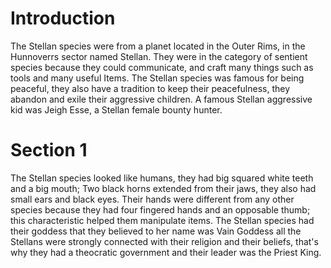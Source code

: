 # Introduction

The Stellan species were from a planet located in the Outer Rims, in the Hunnoverrs sector named Stellan.
They were in the category of sentient species because they could communicate, and craft many things such as tools and many useful Items.
The Stellan species was famous for being peaceful, they also have a tradition to keep their peacefulness, they abandon and exile their aggressive children.
A famous Stellan aggressive kid was Jeigh Esse, a Stellan female bounty hunter.

# Section 1

The Stellan species looked like humans, they had big squared white teeth and a big mouth; Two black horns extended from their jaws, they also had small ears and black eyes.
Their hands were different from any other species because they had four fingered hands and an opposable thumb; this characteristic helped them manipulate items.
The Stellan species had their goddess that they believed to her name was Vain Goddess all the Stellans were strongly connected with their religion and their beliefs, that's why they had a theocratic government and their leader was the Priest King.
